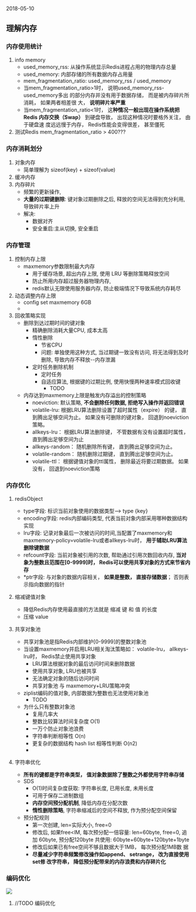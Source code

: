 2018-05-10

## 理解内存

### 内存使用统计
1. info memory
    - used_memory_rss: 从操作系统显示Redis进程占用的物理内存总量 
    - used_memory: 内部存储的所有数据内存占用量
    - mem_fragmentation_ratio: used_memory_rss / used_memory
    - 当mem_fragmentation_ratio>1时， 说明used_memory_rss-used_memory多出
      的部分内存并没有用于数据存储， 而是被内存碎片所消耗， 如果两者相差很
      大， **说明碎片率严重**
    - 当mem_fragmentation_ratio<1时， 这**种情况一般出现在操作系统把Redis
      内存交换（Swap）** 到硬盘导致， 出现这种情况时要格外关注， 由于硬盘速
      度远远慢于内存， Redis性能会变得很差， 甚至僵死
2. 测试Redis  mem_fragmentation_ratio > 400???

### 内存消耗划分
1. 对象内存
    - 简单理解为 sizeof(key) + sizeof(value)
2. 缓冲内存
3. 内存碎片
    - 频繁的更新操作,
    - **大量的过期键删除**: 键对象过期删除之后, 释放的空间无法得到充分利用, 导致碎片率上升
    - 解决:
        - 数据对齐
        - 安全重启:主从切换, 安全重启

### 内存管理
1. 控制内存上限
    - maxmemory参数限制最大内存
        - 用于缓存场景, 超出内存上限, 使用 LRU 等删除策略释放空间
        - 防止所用内存超过服务器物理内存,
        - redis默认无限使用服务器内存, 防止极端情况下导致系统内存耗尽
2. 动态调整内存上限
    - config set maxmemory 6GB 
    - 
2. 回收策略实现
    - 删除到达过期时间的键对象
        - 精确删除消耗大量CPU, 成本太高
        - 惰性删除
            - 节省CPU
            - 问题: 单独使用这种方式, 当过期键一致没有访问, 将无法得到及时删除, 导致内存不释放--内存泄漏
        - 定时任务删除机制
            - 定时任务
            - 自适应算法, 根据键的过期比例, 使用快慢两种速率模式回收键
                - TODO
    - 内存达到maxmemory上限是触发内存溢出的控制策略
        - noeviction: 默认策略, **不会删除任何数据, 拒绝写入操作并返回错误**
        - volatile-lru: 根据LRU算法删除设置了超时属性（expire） 的键， 直
                       到腾出足够空间为止。 如果没有可删除的键对象， 回退到noeviction策略。
        - allkeys-lru： 根据LRU算法删除键， 不管数据有没有设置超时属性，直到腾出足够空间为止
        - allkeys-random： 随机删除所有键， 直到腾出足够空间为止。
        - volatile-random： 随机删除过期键， 直到腾出足够空间为止。
        - volatile-ttl： 根据键值对象的ttl属性， 删除最近将要过期数据。 如果
        没有， 回退到noeviction策略

### 内存优化
1. redisObject
    - type字段: 标识当前对象使用的数据类型--> type {key}
    - encoding字段: redis内部编码类型, 代表当前对象内部采用哪种数据结构实现
    - lru字段: 记录对象最后一次被访问的时间,当配置了maxmemory和 maxmemory-policy=volatile-lru或者allkeys-lru时，
     **用于辅助LRU算法删除键数据**
    - refcount字段: 当前对象被引用的次数, 帮助通过引用次数回收内存, 
        **当对象为整数且范围在[0-9999]时， Redis可以使用共享对象的方式来节省内存**
    - *ptr字段: 与对象的数据内容相关， **如果是整数， 直接存储数据**； 否则表示指向数据的指针
    
2. 缩减键值对象
    - 降低Redis内存使用最直接的方法就是 缩减 键 和 值 的长度
    - 压缩 value
3. 共享对象池
    - 共享对象池是指Redis内部维护[0-9999]的整数对象池
    - 当设置maxmemory并启用LRU相关淘汰策略如： volatile-lru， allkeys-lru时， Redis禁止使用共享对象
        - LRU算法根据对象的最后访问时间来删除数据
        - 使用共享对象, LRU也被共享
        - 无法确定对象的随后访问时间
        - 共享对象池 与 maxmemory+LRU策略冲突
    - ziplist编码的值对象, 内部数据为整数也无法使用对象池
        - TODO
    - 为什么只有整数对象池
        - 复用几率大
        - 整数比较算法时间复杂度 O(1)
        - 一万个防止对象池浪费
        - 字符串判断相等性 O(n)
        - 更复杂的数据结构 hash list 相等性判断 O(n2)
        - 
4. 字符串优化
    - **所有的键都是字符串类型， 值对象数据除了整数之外都使用字符串存储**
    - SDS
        - O(1)时间复杂度获取: 字符串长度, 已用长度, 未用长度
        - 可用于保存二进制数组
        - **内存空间预分配机制**, 降低内存在分配次数
        - **惰性删除策略**, 字符串缩减后的空间不释放, 作为预分配空间保留
    - 预分配规则
        - 第一次创建, len=实际大小, free=0
        - 修改后, 如果free<lM, 每次预分配一倍容量: len=60byte, free=0, 追加 60byte, 预分配120byte
        共使用: 60byte+60byte+120byte+1byte 
        - 修改后如果已有free空间不够且数据大于1MB， 每次预分配1MB数
          据
        - **尽量减少字符串频繁修改操作如append、 setrange， 改为直接使用set修
          改字符串， 降低预分配带来的内存浪费和内存碎片化**
          
### 编码优化
![](https://github.com/t734070824/tq.java/blob/master/tq.java.redis/src/main/java/_redis_development_and_operation/_6_copy/1.jpg?raw=true)

1. //TODO  编码优化
    